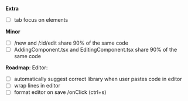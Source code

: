 **Extra**

- [ ] tab focus on elements

**Minor**

- [ ] /new and /:id/edit share 90% of the same code
- [ ] AddingComponent.tsx and EditingComponent.tsx share 90% of the same code

**Roadmap**:
Editor:

- [ ] automatically suggest correct library when user pastes code in editor
- [ ] wrap lines in editor
- [ ] format editor on save /onClick (ctrl+s)
